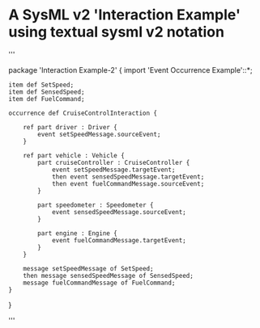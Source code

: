 # A SysML v2 'Interaction Example'  using textual sysml v2 notation

'''

package 'Interaction Example-2' {
	import 'Event Occurrence Example'::*;
	
	item def SetSpeed;
	item def SensedSpeed;
	item def FuelCommand;
	
	occurrence def CruiseControlInteraction {
		
		ref part driver : Driver {
			event setSpeedMessage.sourceEvent;
		}
		
		ref part vehicle : Vehicle {
			part cruiseController : CruiseController {
				event setSpeedMessage.targetEvent;		
				then event sensedSpeedMessage.targetEvent;		
				then event fuelCommandMessage.sourceEvent;
			}
			
			part speedometer : Speedometer {
				event sensedSpeedMessage.sourceEvent;
			}
			
			part engine : Engine {
				event fuelCommandMessage.targetEvent;
			}
		}
		
		message setSpeedMessage of SetSpeed;	
		then message sensedSpeedMessage of SensedSpeed;
		message fuelCommandMessage of FuelCommand;
	}
}

'''
